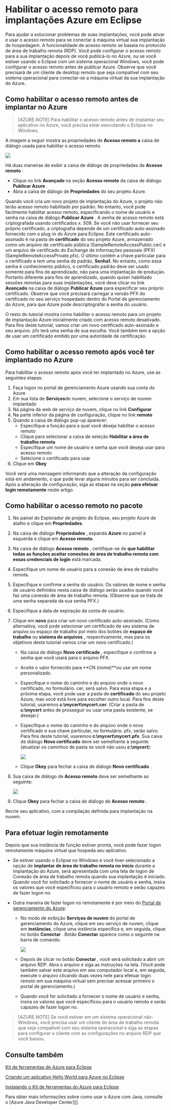 <properties
    pageTitle="Habilitar o acesso remoto para implantações Azure em Eclipse"
    description="Saiba como habilitar o acesso remoto para implantações Azure usando o Kit de ferramentas do Azure para Eclipse."
    services=""
    documentationCenter="java"
    authors="rmcmurray"
    manager="wpickett"
    editor=""/>

<tags
    ms.service="multiple"
    ms.workload="na"
    ms.tgt_pltfrm="multiple"
    ms.devlang="Java"
    ms.topic="article"
    ms.date="08/11/2016" 
    ms.author="robmcm"/>

<!-- Legacy MSDN URL = https://msdn.microsoft.com/library/azure/hh690951.aspx -->

# <a name="enabling-remote-access-for-azure-deployments-in-eclipse"></a>Habilitar o acesso remoto para implantações Azure em Eclipse

Para ajudar a solucionar problemas de suas implantações, você pode ativar e usar o acesso remoto para se conectar à máquina virtual sua implantação de hospedagem. A funcionalidade de acesso remoto se baseia no protocolo de área de trabalho remota (RDP). Você pode configurar o acesso remoto para a sua implantação depois de você publicá-lo no Azure, ou se você estiver usando o Eclipse com um sistema operacional Windows, você pode configurar o acesso remoto antes de publicar Azure. Observe que você precisará de um cliente de desktop remoto que seja compatível com seu sistema operacional para conectar-se a máquina virtual da sua implantação do Azure.

## <a name="how-to-enable-remote-access-before-you-deploy-to-azure"></a>Como habilitar o acesso remoto antes de implantar no Azure

> [AZURE.NOTE] Para habilitar o acesso remoto antes de implantar seu aplicativo no Azure, você precisa estar executando o Eclipse no Windows.

A imagem a seguir mostra as propriedades de **Acesso remoto a** caixa de diálogo usada para habilitar o acesso remoto.

![][ic719494]

Há duas maneiras de exibir a caixa de diálogo de propriedades de **Acesso remoto** :

* Clique no link **Avançado** na seção **Acesso remoto** da caixa de diálogo **Publicar Azure** .
* Abra a caixa de diálogo de **Propriedades** do seu projeto Azure.

Quando você cria um novo projeto de implantação do Azure, o projeto não terão acesso remoto habilitado por padrão. No entanto, você pode facilmente habilitar acesso remoto, especificando o nome de usuário e senha na caixa de diálogo **Publicar Azure** . A senha de acesso remoto está criptografada usando certificados x. 509. Se você não usar fornecer seu próprio certificado, a criptografia depende de um certificado auto-assinado fornecido com o plug-in do Azure para Eclipse. Este certificado auto-assinado é na pasta de **certificado** do seu projeto Azure, armazenado como um arquivo de certificado pública (SampleRemoteAccessPublic.cer) e um arquivo de certificado do Exchange de informações pessoais (PFX) (SampleRemoteAccessPrivate.pfx). O último contém a chave particular para o certificado e tem uma senha de padrão, **Senha1**. No entanto, como essa senha é conhecimento público, o certificado padrão deve ser usado somente para fins de aprendizado, não para uma implantação de produção. Portanto diferente para fins de aprendizado, quando quiser habilitado sessões remotas para suas implantações, você deve clicar no link **Avançado** na caixa de diálogo **Publicar Azure** para especificar seu próprio certificado. Observe que você precisará carregar a versão PFX do certificado no seu serviço hospedado dentro do Portal de gerenciamento do Azure, para que Azure pode descriptografar a senha do usuário.

O resto do tutorial mostra como habilitar o acesso remoto para um projeto de implantação Azure inicialmente criado com acesso remoto desativado. Para fins deste tutorial, vamos criar um novo certificado auto-assinado e seu arquivo. pfx terá uma senha de sua escolha. Você também tem a opção de usar um certificado emitido por uma autoridade de certificação.

## <a name="how-to-enable-remote-access-after-you-have-deployed-to-azure"></a>Como habilitar o acesso remoto após você ter implantado no Azure

Para habilitar o acesso remoto após você ter implantado no Azure, use as seguintes etapas:

1. Faça logon no portal de gerenciamento Azure usando sua conta do Azure
1. Em sua lista de **Serviços**de nuvem, selecione o serviço de nuvem implantado
1. Na página da web de serviço de nuvem, clique no link **Configurar**
1. Na parte inferior da página de configuração, clique no link **remoto**
1. Quando a caixa de diálogo pop-up aparecer:
    * Especifique a função para a qual você deseja habilitar o acesso remoto
    * Clique para selecionar a caixa de seleção **Habilitar a área de trabalho remota**
    * Especifique um nome de usuário e senha que você deseja usar para acesso remoto
    * Selecione o certificado para usar
1. Clique em **Okey** 

Você verá uma mensagem informando que a alteração da configuração está em andamento, o que pode levar alguns minutos para ser concluída. Após a alteração de configuração, siga as etapas na seção **para efetuar login remotamente** neste artigo.
    
## <a name="how-to-enable-remote-access-in-your-package"></a>Como habilitar o acesso remoto no pacote

1. No painel do Explorador de projeto do Eclipse, seu projeto Azure de atalho e clique em **Propriedades**.

1. Na caixa de diálogo **Propriedades** , expanda **Azure** no painel à esquerda e clique em **Acesso remoto**.

1. Na caixa de diálogo **Acesso remoto** , certifique-se de **que habilitar todas as funções aceitar conexões de área de trabalho remota com essas credenciais de login** está marcada.

1. Especifique um nome de usuário para a conexão de área de trabalho remota.

1. Especifique e confirme a senha do usuário. Os valores de nome e senha de usuário definidos nesta caixa de diálogo serão usados quando você faz uma conexão de área de trabalho remota. (Observe que se trata de uma senha separada da sua senha PFX.)

1. Especifique a data de expiração da conta de usuário.

1. Clique em **novo** para criar um novo certificado auto-assinado. (Como alternativa, você pode selecionar um certificado de seu sistema de arquivo ou espaço de trabalho por meio dos botões de **espaço de trabalho** ou **sistema de arquivos** , respectivamente, mas para os objetivos deste tutorial vamos criar um novo certificado.)

    * Na caixa de diálogo **Novo certificado** , especifique e confirme a senha que você usará para o arquivo PFX.

    * Aceite o valor fornecido para **CN (nome)**ou use um nome personalizado.

    * Especifique o nome do caminho e do arquivo onde o novo certificado, no formulário. cer, será salvo. Para essa etapa e a próxima etapa, você pode usar a pasta de **certificado** do seu projeto Azure, mas você está livre para escolher outro local. Para fins deste tutorial, usaremos **c:\mycert\mycert.cer**. (Criar a pasta de **c:\mycert** antes de prosseguir ou usar uma pasta existente, se desejar.)

    * Especifique o nome do caminho e do arquivo onde o novo certificado e sua chave particular, no formulário. pfx, serão salvo. Para fins deste tutorial, usaremos **c:\mycert\mycert.pfx**. Sua caixa de diálogo **Novo certificado** deve ser semelhante à seguinte (atualizar os caminhos de pasta se você não usou **c:\mycert**):

        ![][ic712275]

    * Clique **Okey** para fechar a caixa de diálogo **Novo certificado** .

1. Sua caixa de diálogo de **Acesso remoto** deve ser semelhante ao seguinte:</p>

    ![][ic719495]

1. Clique **Okey** para fechar a caixa de diálogo de **Acesso remoto** .
    
Recrie seu aplicativo, com a compilação definida para implantação na nuvem.

## <a name="to-log-in-remotely"></a>Para efetuar login remotamente

Depois que sua instância de função estiver pronta, você pode fazer logon remotamente máquina virtual que hospeda seu aplicativo.

* Se estiver usando o Eclipse no Windows e você tiver selecionado a opção de **implantar de área de trabalho remota no início** durante a implantação do Azure, será apresentada com uma tela de logon de Conexão de área de trabalho remota quando sua implantação é iniciado. Quando você for solicitado a fornecer o nome de usuário e senha, insira os valores que você especificou para o usuário remoto e serão capazes de fazer logon no.

* Outra maneira de fazer logon no remotamente é por meio do <a href="http://go.microsoft.com/fwlink/?LinkID=512959">Portal de gerenciamento do Azure</a>:

    * No modo de exibição **Serviços de nuvem** do portal de gerenciamento do Azure, clique em seu serviço de nuvem, clique em **instâncias**, clique uma instância específica e, em seguida, clique no botão **Conectar** . Botão **Conectar** aparece como o seguinte na barra de comando:

        ![][ic659273]

    * Depois de clicar no botão **Conectar** , você será solicitado a abrir um arquivo RDP. Abra o arquivo e siga as instruções na tela. (Você pode também salvar este arquivo em seu computador local e, em seguida, execute o arquivo clicando duas vezes nele para efetuar login remoto em sua máquina virtual sem precisar acessar primeiro o portal de gerenciamento.)

    * Quando você for solicitado a fornecer o nome de usuário e senha, insira os valores que você especificou para o usuário remoto e serão capazes de fazer logon no.

> [AZURE.NOTE] Se você estiver em um sistema operacional não-Windows, você precisa usar um cliente de área de trabalho remota que seja compatível com seu sistema operacional e siga as etapas para configurar o cliente com as configurações no arquivo RDP que você baixou.

## <a name="see-also"></a>Consulte também

[Kit de ferramentas de Azure para Eclipse][]

[Criando um aplicativo Hello World para Azure no Eclipse][]

[Instalando o Kit de ferramentas do Azure para Eclipse][] 

Para obter mais informações sobre como usar o Azure com Java, consulte o [Azure Java Developer Center][].

<!-- URL List -->

[Central de desenvolvedores do Azure Java]: http://go.microsoft.com/fwlink/?LinkID=699547
[Azure Management Portal]: http://go.microsoft.com/fwlink/?LinkID=512959
[Kit de ferramentas de Azure para Eclipse]: http://go.microsoft.com/fwlink/?LinkID=699529
[Criando um aplicativo Hello World para Azure no Eclipse]: http://go.microsoft.com/fwlink/?LinkID=699533
[Instalando o Kit de ferramentas do Azure para Eclipse]: http://go.microsoft.com/fwlink/?LinkId=699546

<!-- IMG List -->

[ic712275]: ./media/azure-toolkit-for-eclipse-enabling-remote-access-for-azure-deployments/ic712275.png
[ic719495]: ./media/azure-toolkit-for-eclipse-enabling-remote-access-for-azure-deployments/ic719495.png
[ic719494]: ./media/azure-toolkit-for-eclipse-enabling-remote-access-for-azure-deployments/ic719494.png
[ic659273]: ./media/azure-toolkit-for-eclipse-enabling-remote-access-for-azure-deployments/ic659273.png
